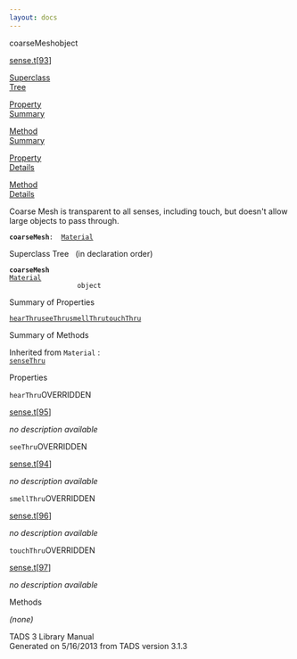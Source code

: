 ```yaml
---
layout: docs
---
```

<span class="title">coarseMesh</span><span class="type">object</span>

[sense.t](../file/sense.t.html)\[[93](../source/sense.t.html#93)\]

[Superclass  
Tree](#_SuperClassTree_)

[Property  
Summary](#_PropSummary_)

[Method  
Summary](#_MethodSummary_)

[Property  
Details](#_Properties_)

[Method  
Details](#_Methods_)



Coarse Mesh is transparent to all senses, including touch, but doesn't
allow large objects to pass through.

**`coarseMesh`**` :   `[`Material`](../object/Material.html)



<span id="_SuperClassTree_"></span>



<span class="hdln">Superclass Tree</span>   (in declaration order)



**`coarseMesh`**  
[`Material`](../object/Material.html)  
`                 object`  
<span id="_PropSummary_"></span>



<span class="hdln">Summary of Properties</span>  



[`hearThru`](#hearThru)[`seeThru`](#seeThru)[`smellThru`](#smellThru)[`touchThru`](#touchThru)



<span id="_MethodSummary_"></span>



<span class="hdln">Summary of Methods</span>  





Inherited from `Material` :  
[`senseThru`](../object/Material.html#senseThru)

<span id="_Properties_"></span>



<span class="hdln">Properties</span>  



<span id="hearThru"></span>

`hearThru`<span class="rem">OVERRIDDEN</span>

[sense.t](../file/sense.t.html)\[[95](../source/sense.t.html#95)\]



*no description available*



<span id="seeThru"></span>

`seeThru`<span class="rem">OVERRIDDEN</span>

[sense.t](../file/sense.t.html)\[[94](../source/sense.t.html#94)\]



*no description available*



<span id="smellThru"></span>

`smellThru`<span class="rem">OVERRIDDEN</span>

[sense.t](../file/sense.t.html)\[[96](../source/sense.t.html#96)\]



*no description available*



<span id="touchThru"></span>

`touchThru`<span class="rem">OVERRIDDEN</span>

[sense.t](../file/sense.t.html)\[[97](../source/sense.t.html#97)\]



*no description available*



<span id="_Methods_"></span>



<span class="hdln">Methods</span>  



*(none)*



TADS 3 Library Manual  
Generated on 5/16/2013 from TADS version 3.1.3


